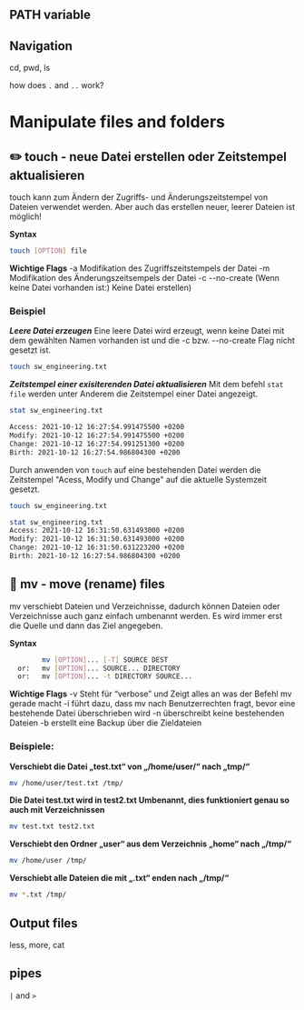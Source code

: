 ## PATH variable

## Navigation
cd, pwd, ls

how does `.` and `..` work?

# Manipulate files and folders
## :pencil2: touch - neue Datei erstellen oder Zeitstempel aktualisieren
touch kann zum Ändern der Zugriffs- und Änderungszeitstempel von Dateien verwendet werden. Aber auch das erstellen neuer, leerer Dateien ist möglich!

**Syntax**
```bash
touch [OPTION] file
```

**Wichtige Flags**
-a              Modifikation des Zugriffszeitstempels der Datei
-m              Modifikation des Änderungszeitsempels der Datei
-c --no-create (Wenn keine Datei vorhanden ist:) Keine Datei erstellen)

### Beispiel
***Leere Datei erzeugen***
Eine leere Datei wird erzeugt, wenn keine Datei mit dem gewählten Namen vorhanden ist und die -c bzw. --no-create Flag nicht gesetzt ist. 
```bash
touch sw_engineering.txt
```

***Zeitstempel einer exisiterenden Datei aktualisieren***
Mit dem befehl ```stat file``` werden unter Anderem die Zeitstempel einer Datei angezeigt.

```bash
stat sw_engineering.txt

Access: 2021-10-12 16:27:54.991475500 +0200
Modify: 2021-10-12 16:27:54.991475500 +0200
Change: 2021-10-12 16:27:54.991251300 +0200
Birth: 2021-10-12 16:27:54.986804300 +0200
```
Durch anwenden von ```touch``` auf eine bestehenden Datei werden die Zeitstempel "Acess, Modify und Change" auf die aktuelle Systemzeit gesetzt.

```bash
touch sw_engineering.txt

stat sw_engineering.txt
Access: 2021-10-12 16:31:50.631493000 +0200
Modify: 2021-10-12 16:31:50.631493000 +0200
Change: 2021-10-12 16:31:50.631223200 +0200
Birth: 2021-10-12 16:27:54.986804300 +0200
```

## :taxi: mv - move (rename) files
mv verschiebt Dateien und Verzeichnisse, dadurch können Dateien oder Verzeichnisse auch ganz einfach umbenannt werden. Es wird immer erst die Quelle und dann das Ziel angegeben.

**Syntax**
```bash
        mv [OPTION]... [-T] SOURCE DEST
  or:   mv [OPTION]... SOURCE... DIRECTORY
  or:   mv [OPTION]... -t DIRECTORY SOURCE...

```

**Wichtige Flags**
-v                                                               Steht für “verbose” und Zeigt alles an was der Befehl mv gerade macht
-i                                                               führt dazu, dass mv nach Benutzerrechten fragt, bevor eine bestehende Datei überschrieben wird
-n                                                              überschreibt keine bestehenden Dateien
-b                                                              erstellt eine Backup über die Zieldateien
        
### Beispiele:
**Verschiebt die Datei „test.txt“ von „/home/user/“ nach „tmp/“**
```bash
mv /home/user/test.txt /tmp/  
```
**Die Datei test.txt wird in test2.txt Umbenannt, dies funktioniert genau so auch mit Verzeichnissen**
```bash
mv test.txt test2.txt
```
**Verschiebt den Ordner „user“ aus dem Verzeichnis „home“ nach „/tmp/“**
```bash
mv /home/user /tmp/   
```
**Verschiebt alle Dateien die mit „.txt“ enden nach „/tmp/“**
```bash
mv *.txt /tmp/  
```                                        

## Output files
less, more, cat

## pipes
`|` and `>`
